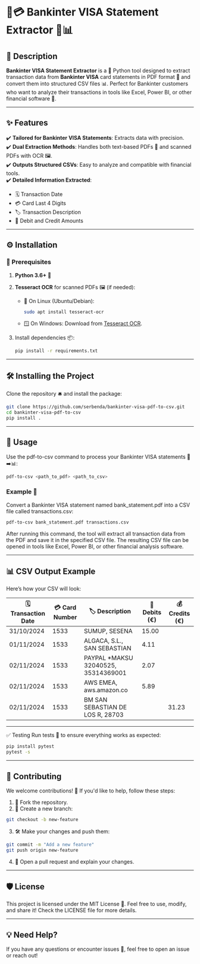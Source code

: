 # 📄💳 Bankinter VISA Statement Extractor 🚀📊

## 🌟 Description

**Bankinter VISA Statement Extractor** is a 🐍 Python tool designed to extract transaction data from **Bankinter VISA** card statements in PDF format 📄 and convert them into structured CSV files 📊. Perfect for Bankinter customers who want to analyze their transactions in tools like Excel, Power BI, or other financial software 💼.

---

## ✨ Features

✔️ **Tailored for Bankinter VISA Statements**: Extracts data with precision.  
✔️ **Dual Extraction Methods**: Handles both text-based PDFs 📝 and scanned PDFs with OCR 🖼️.  
✔️ **Outputs Structured CSVs**: Easy to analyze and compatible with financial tools.  
✔️ **Detailed Information Extracted**:  
   - 🗓️ Transaction Date  
   - 💳 Card Last 4 Digits  
   - 🏷️ Transaction Description  
   - 💸 Debit and Credit Amounts  

---

## ⚙️ Installation

### 🔧 Prerequisites

1. **Python 3.6+** 🐍  

2. **Tesseract OCR** for scanned PDFs 🖼️ (if needed):  
   - 🐧 On Linux (Ubuntu/Debian):  
     ```bash
     sudo apt install tesseract-ocr
     ```
   - 🪟 On Windows: Download from [Tesseract OCR](https://github.com/tesseract-ocr/tesseract).  

3. Install dependencies 📦:  

   ```bash
   pip install -r requirements.txt
   ```

---

## 🛠️ Installing the Project

Clone the repository 🛎️ and install the package:  

```bash
git clone https://github.com/serbenda/bankinter-visa-pdf-to-csv.git
cd bankinter-visa-pdf-to-csv
pip install .
```

---

## 🚀 Usage

Use the pdf-to-csv command to process your Bankinter VISA statements 📄➡️📊:

```bash
pdf-to-csv <path_to_pdf> <path_to_csv>
```

### Example 📝

Convert a Bankinter VISA statement named bank_statement.pdf into a CSV file called transactions.csv:

```bash
pdf-to-csv bank_statement.pdf transactions.csv
```

After running this command, the tool will extract all transaction data from the PDF and save it in the specified CSV file. The resulting CSV file can be opened in tools like Excel, Power BI, or other financial analysis software.

---

## 📊 CSV Output Example

Here’s how your CSV will look:

| 🗓️ Transaction Date | 💳 Card Number | 🏷️ Description                          | 💸 Debits (€) | 💰 Credits (€) |
|---------------------|---------------|------------------------------------------|--------------|---------------|
| 31/10/2024          | 1533          | SUMUP, SESENA                            | 15.00        |               |
| 01/11/2024          | 1533          | ALGACA, S.L., SAN SEBASTIAN              | 4.11         |               |
| 02/11/2024          | 1533          | PAYPAL *MAKSU 32040525, 35314369001      | 2.07         |               |
| 02/11/2024          | 1533          | AWS EMEA, aws.amazon.co                  | 5.89         |               |
| 02/11/2024          | 1533          | BM SAN SEBASTIAN DE LOS R, 28703         |              | 31.23         |

---

✅ Testing
Run tests 🧪 to ensure everything works as expected:

```bash
pip install pytest
pytest -s
```

---

## 🤝 Contributing
We welcome contributions! 🎉 If you'd like to help, follow these steps:

1. 🍴 Fork the repository.
2. 🌱 Create a new branch:

```bash
git checkout -b new-feature
```

3. 🛠️ Make your changes and push them:

```bash
git commit -m "Add a new feature"
git push origin new-feature
```

4. 🔄 Open a pull request and explain your changes.

---

## 🛡️ License
This project is licensed under the MIT License 📜. Feel free to use, modify, and share it! Check the LICENSE file for more details.

---

## 💡 Need Help?
If you have any questions or encounter issues 🐛, feel free to open an issue or reach out!